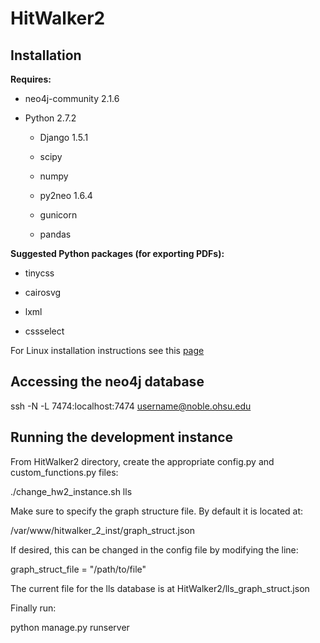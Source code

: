 # HitWalker2

Installation
----------

**Requires:** 
* neo4j-community 2.1.6

* Python 2.7.2

  * Django 1.5.1

  * scipy

  * numpy

  * py2neo 1.6.4
  
  * gunicorn
  
  * pandas

**Suggested Python packages (for exporting PDFs):**

* tinycss

* cairosvg

* lxml

* cssselect

For Linux installation instructions see this [page](INSTALL.md)

Accessing the neo4j database
----------

ssh -N -L 7474:localhost:7474 username@noble.ohsu.edu


Running the development instance
----------

From HitWalker2 directory, create the appropriate config.py and custom_functions.py files: 

./change_hw2_instance.sh lls

Make sure to specify the graph structure file.  By default it is located at:

/var/www/hitwalker_2_inst/graph_struct.json

If desired, this can be changed in the config file by modifying the line:

graph_struct_file = "/path/to/file"

The current file for the lls database is at HitWalker2/lls_graph_struct.json

Finally run:

python manage.py runserver
